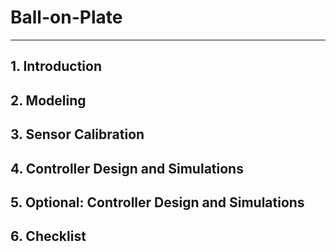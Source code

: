 # Ball-on-Plate
-----------------------------------------------------------------------------------------
## 1. Introduction

## 2. Modeling

## 3. Sensor Calibration

## 4. Controller Design and Simulations

## 5. Optional: Controller Design and Simulations

## 6. Checklist
